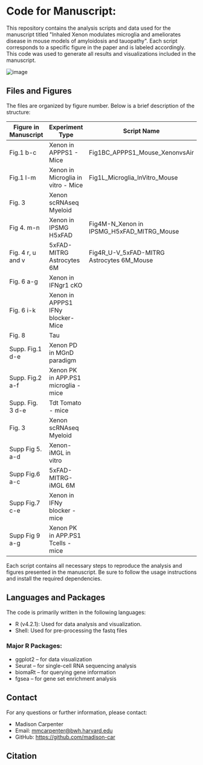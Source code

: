 # Code for Manuscript: 
This repository contains the analysis scripts and data used for the manuscript titled "Inhaled Xenon modulates microglia and ameliorates disease in mouse models of amyloidosis and tauopathy". Each script corresponds to a specific figure in the paper and is labeled accordingly. This code was used to generate all results and visualizations included in the manuscript.

![image](https://github.com/user-attachments/assets/b417793a-9104-4085-8334-df41d133dc3e)

## Files and Figures
The files are organized by figure number. Below is a brief description of the structure:

| Figure in Manuscript | Experiment Type | Script Name | GSE |
-----------------------|-----------------|------------|-------|
Fig.1 b-c | Xenon in APPPS1 - Mice | Fig1BC_APPPS1_Mouse_XenonvsAir | GSE269157 |
Fig.1 l-m | Xenon in Microglia in vitro - Mice | Fig1L_Microglia_InVitro_Mouse | GSE272910|
Fig. 3 | Xenon scRNAseq Myeloid | | GSE274764 |
Fig 4. m-n | Xenon in IPSMG H5xFAD | Fig4M-N_Xenon in IPSMG_H5xFAD_MITRG_Mouse | GSE269481 |
Fig. 4 r, u and v | 5xFAD-MITRG Astrocytes 6M | Fig4R_U-V_5xFAD-MITRG Astrocytes 6M_Mouse | GSE271423 |
Fig. 6 a-g | Xenon in IFNgr1 cKO | | GSE271471 |
Fig. 6 i-k | Xenon in APPPS1 IFNy blocker-Mice | | GSE272684 |
Fig. 8  | Tau | | GSE275386 | 
Supp. Fig.1 d-e | Xenon PD in MGnD paradigm |  | GSE272685 |
Supp. Fig.2 a-f | Xenon PK in APP.PS1 microglia -mice | | GSE272814 |
Supp. Fig. 3 d-e | Tdt Tomato - mice | | GSE273541 |
Fig. 3 | Xenon scRNAseq Myeloid | | GSE274764 |
Supp Fig 5. a-d | Xenon-iMGL in vitro | | GSE273575 |
Supp Fig.6 a-c | 5xFAD-MITRG-iMGL 6M | | GSE271472 | 
Supp Fig.7 c-e | Xenon in IFNy blocker -mice | | GSE272686 |
Supp Fig 9 a-g | Xenon PK in APP.PS1 Tcells -mice | | GSE272801 |

Each script contains all necessary steps to reproduce the analysis and figures presented in the manuscript. Be sure to follow the usage instructions and install the required dependencies.

## Languages and Packages
The code is primarily written in the following languages:
* R (v4.2.1): Used for data analysis and visualization. <br>
* Shell: Used for pre-processing the fastq files

### Major R Packages: <br>
* ggplot2 – for data visualization <br>
* Seurat – for single-cell RNA sequencing analysis <br>
* biomaRt – for querying gene information <br>
* fgsea – for gene set enrichment analysis <br>

## Contact
For any questions or further information, please contact:

* Madison Carpenter
* Email: mmcarpenter@bwh.harvard.edu
* GitHub: https://github.com/madison-car

## Citation 
